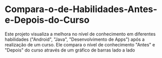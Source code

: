 # Compara-o-de-Habilidades-Antes-e-Depois-do-Curso
Este projeto visualiza a melhora no nível de conhecimento em diferentes habilidades ("Android", "Java", "Desenvolvimento de Apps") após a realização de um curso. Ele compara o nível de conhecimento "Antes" e "Depois" do curso através de um gráfico de barras lado a lado
